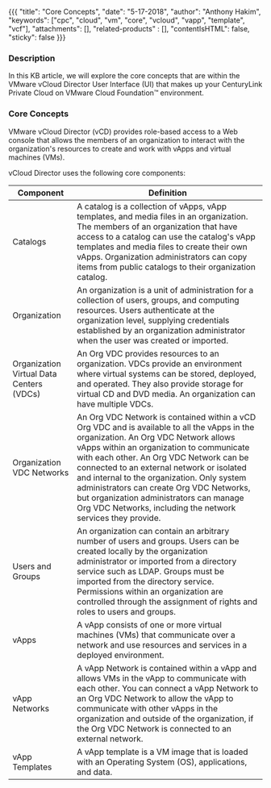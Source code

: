 {{{
  "title": "Core Concepts",
  "date": "5-17-2018",
  "author": "Anthony Hakim",
  "keywords": ["cpc", "cloud", "vm", "core", "vcloud", "vapp", "template", "vcf"],
  "attachments": [],
  "related-products" : [],
  "contentIsHTML": false,
  "sticky": false
}}}

### Description
In this KB article, we will explore the core concepts that are within the VMware vCloud Director User Interface (UI) that makes up your CenturyLink Private Cloud on VMware Cloud Foundation™ environment.

### Core Concepts
VMware vCloud Director (vCD) provides role-based access to a Web console that allows the members of an organization to interact with the organization's resources to create and work with vApps and virtual machines (VMs).

vCloud Director uses the following core components:

| Component | Definition |
| --------- | ---------- |
| Catalogs | A catalog is a collection of vApps, vApp templates, and media files in an organization. The members of an organization that have access to a catalog can use the catalog's vApp templates and media files to create their own vApps. Organization administrators can copy items from public catalogs to their organization catalog.|
| Organization | An organization is a unit of administration for a collection of users, groups, and computing resources. Users authenticate at the organization level, supplying credentials established by an organization administrator when the user was created or imported. |
| Organization Virtual Data Centers (VDCs) | An Org VDC provides resources to an organization. VDCs provide an environment where virtual systems can be stored, deployed, and operated. They also provide storage for virtual CD and DVD media. An organization can have multiple VDCs. |
| Organization VDC Networks | An Org VDC Network is contained within a vCD Org VDC and is available to all the vApps in the organization. An Org VDC Network allows vApps within an organization to communicate with each other. An Org VDC Network can be connected to an external network or isolated and internal to the organization. Only system administrators can create Org VDC Networks, but organization administrators can manage Org VDC Networks, including the network services they provide. |
| Users and Groups | An organization can contain an arbitrary number of users and groups. Users can be created locally by the organization administrator or imported from a directory service such as LDAP. Groups must be imported from the directory service. Permissions within an organization are controlled through the assignment of rights and roles to users and groups. |
| vApps | A vApp consists of one or more virtual machines (VMs) that communicate over a network and use resources and services in a deployed environment. |
| vApp Networks | A vApp Network is contained within a vApp and allows VMs in the vApp to communicate with each other. You can connect a vApp Network to an Org VDC Network to allow the vApp to communicate with other vApps in the organization and outside of the organization, if the Org VDC Network is connected to an external network. |
| vApp Templates | A vApp template is a VM image that is loaded with an Operating System (OS), applications, and data. |
